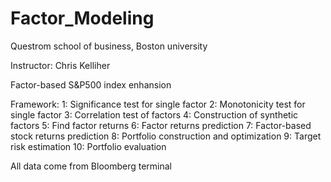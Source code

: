 # Factor_Modeling

Questrom school of business, Boston university

Instructor: Chris Kelliher

Factor-based S&P500 index enhansion

Framework:
1: Significance test for single factor
2: Monotonicity test for single factor
3: Correlation test of factors
4: Construction of synthetic factors
5: Find factor returns
6: Factor returns prediction
7: Factor-based stock returns prediction
8: Portfolio construction and optimization 
9: Target risk estimation
10: Portfolio evaluation

All data come from Bloomberg terminal
